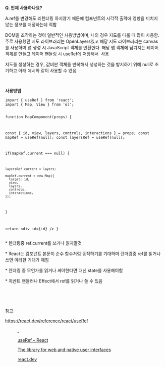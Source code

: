 <p data-ke-size="size18"><b>Q. 언제 사용하나요?</b></p>
<p data-ke-size="size16">A.ref를 변경해도 리렌더링 하지않기 때문에 컴포넌트의 시각적 출력에 영향을 미치지 않는 정보를 저장하는데 적합</p>
<p data-ke-size="size16">DOM을 조작하는 것이 일반적인 사용방법이며, 나의 경우 지도를 다룰 때 많이 사용함. 주로 사용했던 지도 라이브러리는 OpenLayers였고 해당 지도 라이브러리는 canvas를 사용하며 맵 생성 시 JavaScript 객체를 반환한다. 해당 맵 객체에 담겨지는 레이어 객체를 만들고 레이어 핸들링 시 useRef에 저장해서&nbsp; 사용</p>
<p data-ke-size="size16">지도를 생성하는 경우, 값비싼 객체를 반복해서 생성하는 것을 방지하기 위해 null로 초기하고 아래 예시와 같이 사용할 수 있음</p>
<p data-ke-size="size16">&nbsp;</p>
<p data-ke-size="size18"><b>사용방법</b></p>
<pre id="code_1727927221699" class="javascript" data-ke-language="javascript" data-ke-type="codeblock"><code>import { useRef } from 'react';
import { Map, View } from 'ol';

function MapComponent(props) {

  const { id, view, layers, controls, interactions } = props; 
  const mapRef = useRef(null);
  const layersRef = useRef(null);
  
  if(mapRef.current === null) {
    
    layersRef.current = layers;
      
    mapRef.current = new Map({
      target: id,
      view,
      layers,
      controls,
      interactions,
    });
  }
  
  return &lt;div id={id} /&gt;
}</code></pre>
<p data-ke-size="size16">* 렌더링중 ref.current를 쓰거나 읽지말것</p>
<p data-ke-size="size16">* React는 컴포넌트 본문이 순수 함수처럼 동작하기를 기대하며 렌더링중 ref를 읽거나 쓰면 이러한 기대가 깨짐</p>
<p data-ke-size="size16">* 렌더링 중 무언가를 읽거나 써야한다면 대신 state를 사용해야함</p>
<p data-ke-size="size16">* 이벤트 핸들러나 Effect에서 ref를 읽거나 쓸 수 있음</p>
<p data-ke-size="size16">&nbsp;</p>
<p data-ke-size="size16">&nbsp;</p>
<p data-ke-size="size16">참고</p>
<p data-ke-size="size16"><a href="https://react.dev/reference/react/useRef" target="_blank" rel="noopener&nbsp;noreferrer">https://react.dev/reference/react/useRef</a></p>
<figure id="og_1727926682649" contenteditable="false" data-ke-type="opengraph" data-ke-align="alignCenter" data-og-type="website" data-og-title="useRef &ndash; React" data-og-description="The library for web and native user interfaces" data-og-host="react.dev" data-og-source-url="https://react.dev/reference/react/useRef" data-og-url="https://react.dev/reference/react/useRef" data-og-image="https://scrap.kakaocdn.net/dn/WrsWn/hyXd6HpptZ/wPkcNIeo1w64mZdZEOWQiK/img.png?width=1080&amp;height=567&amp;face=0_0_1080_567,https://scrap.kakaocdn.net/dn/h1kZx/hyXaBvyEHn/KmFQr5uJMj3CzKw9m3hbQ1/img.png?width=1080&amp;height=567&amp;face=0_0_1080_567"><a href="https://react.dev/reference/react/useRef" target="_blank" rel="noopener" data-source-url="https://react.dev/reference/react/useRef">
<div class="og-image" style="background-image: url('https://scrap.kakaocdn.net/dn/WrsWn/hyXd6HpptZ/wPkcNIeo1w64mZdZEOWQiK/img.png?width=1080&amp;height=567&amp;face=0_0_1080_567,https://scrap.kakaocdn.net/dn/h1kZx/hyXaBvyEHn/KmFQr5uJMj3CzKw9m3hbQ1/img.png?width=1080&amp;height=567&amp;face=0_0_1080_567');">&nbsp;</div>
<div class="og-text">
<p class="og-title" data-ke-size="size16">useRef &ndash; React</p>
<p class="og-desc" data-ke-size="size16">The library for web and native user interfaces</p>
<p class="og-host" data-ke-size="size16">react.dev</p>
</div>
</a></figure>
<p data-ke-size="size16">&nbsp;</p>